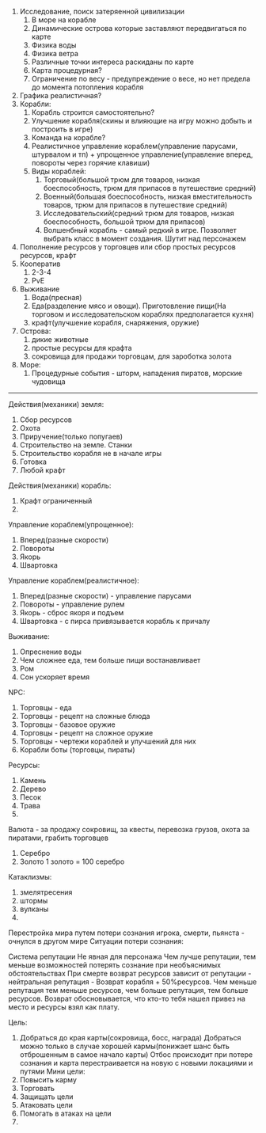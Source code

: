 1. Исследование, поиск затеряенной цивилизации
   1. В море на корабле
   2. Динамические острова которые заставляют передвигаться по карте
   4. Физика воды
   5. Физика ветра
   6. Различные точки интереса раскиданы по карте
   7. Карта процедурная?
   8. Ограничение по весу - предупреждение о весе, но нет предела до момента потопления корабля
2. Графика реалистичная?
3. Корабли:
   1. Корабль строится самостоятельно?
   2. Улучшение корабля(скины и влияющие на игру можно добыть и построить в игре)
   3. Команда на корабле?
   4. Реалистичное управление кораблем(управление парусами, штурвалом и тп) + упрощенное управление(управление вперед, повороты через горячие клавиши)
   5. Виды кораблей:
      1. Торговый(большой трюм для товаров, низкая боеспособность, трюм для припасов в путешествие средний)
      2. Военный(большая боеспособность, низкая вместительность товаров, трюм для припасов в путешествие средний)
      3. Исследовательский(средний трюм для товаров, низкая боеспособность, большой трюм для припасов)
      4. Волшенбный корабль - самый редкий в игре. Позволяет выбрать класс в момент создания. Шутит над персонажем
4. Пополнение ресурсов у торговцев или сбор простых ресурсов ресурсов, крафт
5. Кооператив
   1. 2-3-4
   2. PvE
6. Выживание
   1. Вода(пресная)
   2. Еда(разделение мясо и овощи). Приготовление пищи(На торговом и исследовательском кораблях предполагается кухня)
   3. крафт(улучшение корабля, снаряжения, оружие)
7. Острова:
   1. дикие животные
   2. простые ресурсы для крафта
   3. сокровища для продажи торговцам, для зароботка золота
8. Море:
   1. Процедурные события - шторм, нападения пиратов, морские чудовища

________

Действия(механики) земля:
1. Сбор ресурсов
2. Охота
3. Приручение(только попугаев)
4. Строительство на земле. Станки
5. Строительство корабля не в начале игры
6. Готовка
7. Любой крафт

Действия(механики) корабль:
1. Крафт ограниченный
2. 

Управление кораблем(упрощенное):
1. Вперед(разные скорости)
2. Повороты
3. Якорь
4. Швартовка

Управление кораблем(реалистичное):
1. Вперед(разные скорости) - управление парусами
2. Повороты - управление рулем
3. Якорь - сброс якоря и подъем
4. Швартовка - с пирса привязывается корабль к причалу

Выживание:
1. Опреснение воды
2. Чем сложнее еда, тем больше пищи востанавливает
3. Ром
4. Сон ускоряет время

NPC:
1. Торговцы - еда
2. Торговцы - рецепт на сложные блюда
3. Торговцы - базовое оружие
4. Торговцы - рецепт на сложное оружие
5. Торговцы - чертежи кораблей и улучшений для них
6. Корабли боты (торговцы, пираты)

Ресурсы:
1. Камень
2. Дерево
3. Песок
4. Трава
5. 

Валюта - за продажу сокровищ, за квесты, перевозка грузов, охота за пиратами, грабить торговцев
1. Серебро
2. Золото 1 золото = 100 серебро

Катаклизмы:
1. змелятресения
2. штормы
3. вулканы
4. 

Перестройка мира путем потери сознания игрока, смерти, пьянста - очнулся в другом мире
Ситуации потери сознания:

Система репутации
Не явная для персонажа
Чем лучше репутации, тем меньше возможностей потерять сознание при необъяснимых обстоятельствах
При смерте возврат ресурсов зависит от репутации - нейтральная репутация - Возврат корабля + 50%ресурсов. Чем меньше репутация тем меньше ресурсов, чем больше репутация, тем больше ресурсов. Возврат обосновывается, что кто-то тебя нашел привез на место и ресурсы взял как плату.

Цель:
1. Добраться до края карты(сокровища, босс, награда)
   Добраться можно только в случае хорошей кармы(понижает шанс быть отброшенным в самое начало карты) Отбос происходит при потере сознания и карта перестраивается на новую с новыми локациями и путями
Мини цели:
1. Повысить карму
2. Торговать
3. Защищать цели
4. Атаковать цели
5. Помогать в атаках на цели
6. 

